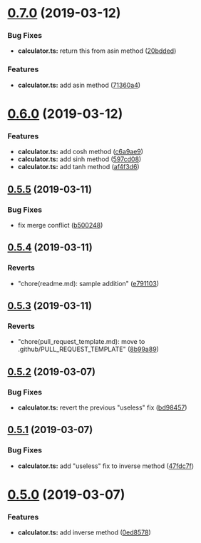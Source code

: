 # [0.7.0](https://github.com/gfmio/example-calculator/compare/v0.6.0...v0.7.0) (2019-03-12)


### Bug Fixes

* **calculator.ts:** return this from asin method ([20bdded](https://github.com/gfmio/example-calculator/commit/20bdded))


### Features

* **calculator.ts:** add asin method ([71360a4](https://github.com/gfmio/example-calculator/commit/71360a4))

# [0.6.0](https://github.com/gfmio/example-calculator/compare/v0.5.5...v0.6.0) (2019-03-12)


### Features

* **calculator.ts:** add cosh method ([c6a9ae9](https://github.com/gfmio/example-calculator/commit/c6a9ae9))
* **calculator.ts:** add sinh method ([597cd08](https://github.com/gfmio/example-calculator/commit/597cd08))
* **calculator.ts:** add tanh method ([af4f3d6](https://github.com/gfmio/example-calculator/commit/af4f3d6))

## [0.5.5](https://github.com/gfmio/example-calculator/compare/v0.5.4...v0.5.5) (2019-03-11)


### Bug Fixes

* fix merge conflict ([b500248](https://github.com/gfmio/example-calculator/commit/b500248))

## [0.5.4](https://github.com/gfmio/example-calculator/compare/v0.5.3...v0.5.4) (2019-03-11)

### Reverts

- "chore(readme.md): sample addition" ([e791103](https://github.com/gfmio/example-calculator/commit/e791103))

## [0.5.3](https://github.com/gfmio/example-calculator/compare/v0.5.2...v0.5.3) (2019-03-11)

### Reverts

- "chore(pull_request_template.md): move to .github/PULL_REQUEST_TEMPLATE" ([8b99a89](https://github.com/gfmio/example-calculator/commit/8b99a89))

## [0.5.2](https://github.com/gfmio/example-calculator/compare/v0.5.1...v0.5.2) (2019-03-07)

### Bug Fixes

- **calculator.ts:** revert the previous "useless" fix ([bd98457](https://github.com/gfmio/example-calculator/commit/bd98457))

## [0.5.1](https://github.com/gfmio/example-calculator/compare/v0.5.0...v0.5.1) (2019-03-07)

### Bug Fixes

- **calculator.ts:** add "useless" fix to inverse method ([47fdc7f](https://github.com/gfmio/example-calculator/commit/47fdc7f))

# [0.5.0](https://github.com/gfmio/example-calculator/compare/v0.4.0...v0.5.0) (2019-03-07)

### Features

- **calculator.ts:** add inverse method ([0ed8578](https://github.com/gfmio/example-calculator/commit/0ed8578))
